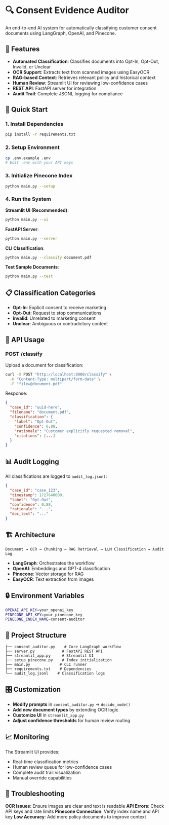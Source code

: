 # 🔍 Consent Evidence Auditor

An end-to-end AI system for automatically classifying customer consent documents using LangGraph, OpenAI, and Pinecone.

## 🎯 Features

- **Automated Classification**: Classifies documents into Opt-In, Opt-Out, Invalid, or Unclear
- **OCR Support**: Extracts text from scanned images using EasyOCR
- **RAG-based Context**: Retrieves relevant policy and historical context
- **Human Review**: Streamlit UI for reviewing low-confidence cases
- **REST API**: FastAPI server for integration
- **Audit Trail**: Complete JSONL logging for compliance

## 🚀 Quick Start

### 1. Install Dependencies
```bash
pip install -r requirements.txt
```

### 2. Setup Environment
```bash
cp .env.example .env
# Edit .env with your API keys
```

### 3. Initialize Pinecone Index
```bash
python main.py --setup
```

### 4. Run the System

**Streamlit UI (Recommended)**:
```bash
python main.py --ui
```

**FastAPI Server**:
```bash
python main.py --server
```

**CLI Classification**:
```bash
python main.py --classify document.pdf
```

**Test Sample Documents**:
```bash
python main.py --test
```

## 📋 Classification Categories

- **Opt-In**: Explicit consent to receive marketing
- **Opt-Out**: Request to stop communications  
- **Invalid**: Unrelated to marketing consent
- **Unclear**: Ambiguous or contradictory content

## 🔧 API Usage

### POST /classify
Upload a document for classification:

```bash
curl -X POST "http://localhost:8000/classify" \
  -H "Content-Type: multipart/form-data" \
  -F "file=@document.pdf"
```

Response:
```json
{
  "case_id": "uuid-here",
  "filename": "document.pdf", 
  "classification": {
    "label": "Opt-Out",
    "confidence": 0.88,
    "rationale": "Customer explicitly requested removal",
    "citations": [...]
  }
}
```

## 📊 Audit Logging

All classifications are logged to `audit_log.jsonl`:

```json
{
  "case_id": "case_123",
  "timestamp": 1727640000,
  "label": "Opt-Out", 
  "confidence": 0.88,
  "rationale": "...",
  "doc_text": "..."
}
```

## 🏗️ Architecture

```
Document → OCR → Chunking → RAG Retrieval → LLM Classification → Audit Log
```

- **LangGraph**: Orchestrates the workflow
- **OpenAI**: Embeddings and GPT-4 classification
- **Pinecone**: Vector storage for RAG
- **EasyOCR**: Text extraction from images

## 🔒 Environment Variables

```bash
OPENAI_API_KEY=your_openai_key
PINECONE_API_KEY=your_pinecone_key  
PINECONE_INDEX_NAME=consent-auditor
```

## 📁 Project Structure

```
├── consent_auditor.py    # Core LangGraph workflow
├── server.py            # FastAPI REST API
├── streamlit_app.py     # Streamlit UI
├── setup_pinecone.py    # Index initialization
├── main.py             # CLI runner
├── requirements.txt    # Dependencies
└── audit_log.jsonl    # Classification logs
```

## 🎛️ Customization

- **Modify prompts** in `consent_auditor.py` → `decide_node()`
- **Add new document types** by extending OCR logic
- **Customize UI** in `streamlit_app.py`
- **Adjust confidence thresholds** for human review routing

## 📈 Monitoring

The Streamlit UI provides:
- Real-time classification metrics
- Human review queue for low-confidence cases
- Complete audit trail visualization
- Manual override capabilities

## 🔧 Troubleshooting

**OCR Issues**: Ensure images are clear and text is readable
**API Errors**: Check API keys and rate limits
**Pinecone Connection**: Verify index name and API key
**Low Accuracy**: Add more policy documents to improve context
